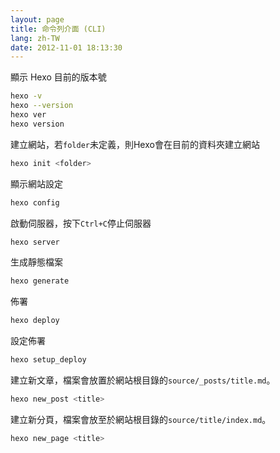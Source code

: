 ```yaml
---
layout: page
title: 命令列介面 (CLI)
lang: zh-TW
date: 2012-11-01 18:13:30
---
```


顯示 Hexo 目前的版本號

``` bash
hexo -v
hexo --version
hexo ver
hexo version
```

建立網站，若`folder`未定義，則Hexo會在目前的資料夾建立網站

``` bash
hexo init <folder>
```

顯示網站設定

``` bash
hexo config
```

啟動伺服器，按下`Ctrl+C`停止伺服器

``` bash
hexo server
```

生成靜態檔案

``` bash
hexo generate
```

佈署

``` bash
hexo deploy
```

設定佈署

``` bash
hexo setup_deploy
```

建立新文章，檔案會放置於網站根目錄的`source/_posts/title.md`。

``` bash
hexo new_post <title>
```

建立新分頁，檔案會放至於網站根目錄的`source/title/index.md`。

``` bash
hexo new_page <title>
```